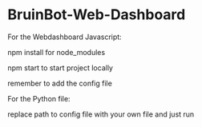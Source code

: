 # BruinBot-Web-Dashboard

For the Webdashboard Javascript:

npm install for node_modules

npm start to start project locally

remember to add the config file

For the Python file:

replace path to config file with your own file and just run
